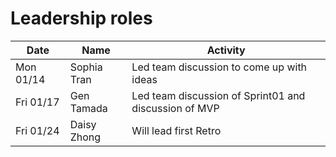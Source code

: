 # Leadership roles

| Date      | Name              | Activity                                               |
|-----------|-------------------|--------------------------------------------------------|
| Mon 01/14 | Sophia Tran       | Led team discussion to come up with ideas              | 
| Fri 01/17 | Gen Tamada        | Led team discussion of Sprint01 and discussion of MVP  | 
| Fri 01/24 | Daisy Zhong       | Will lead first Retro                                  | 

